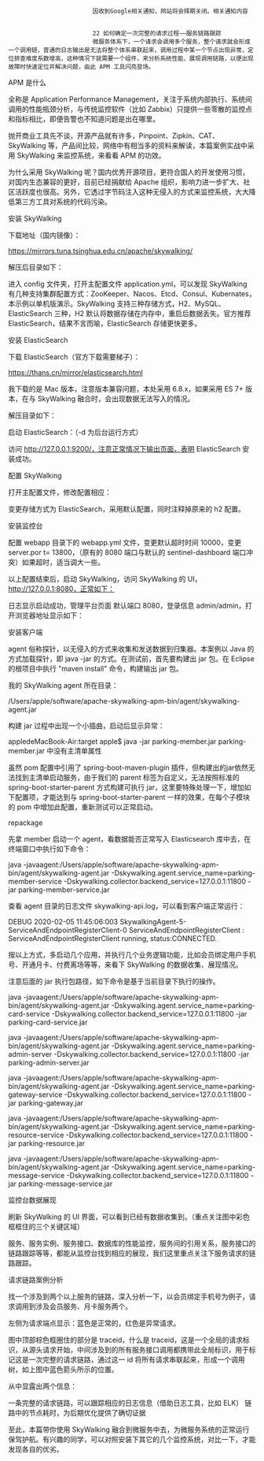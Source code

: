 
                            
                            因收到Google相关通知，网站将会择期关闭。相关通知内容
                            
                            
                            22 如何确定一次完整的请求过程——服务链路跟踪
                            微服务体系下，一个请求会调用多个服务，整个请求就会形成一个调用链，普通的日志输出是无法将整个体系串联起来，调用过程中某一个节点出现异常，定位排查难度系数增高，这种情况下就需要一个组件，来分析系统性能、展现调用链路，以便出现故障时快速定位并解决问题，由此 APM 工具闪亮登场。

APM 是什么

全称是 Application Performance Management，关注于系统内部执行、系统间调用的性能瓶颈分析，与传统监控软件（比如 Zabbix）只提供一些零散的监控点和指标相比，即便告警也不知道问题是出在哪里。

抛开商业工具先不谈，开源产品就有许多，Pinpoint、Zipkin、CAT、SkyWalking 等，产品间比较，网络中有相当多的资料来解读，本篇案例实战中采用 SkyWalking 来监控系统，来看看 APM 的功效。

为什么采用 SkyWalking 呢？国内优秀开源项目，更符合国人的开发使用习惯，对国内生态兼容的更好，目前已经捐献给 Apache 组织，影响力进一步扩大、社区活跃度也很高。另外，它透过字节码注入这种无侵入的方式来监控系统，大大降低第三方工具对系统的代码污染。

安装 SkyWalking

下载地址（国内镜像）：


https://mirrors.tuna.tsinghua.edu.cn/apache/skywalking/


解压后目录如下：



进入 config 文件夹，打开主配置文件 application.yml，可以发现 SkyWalking 有几种支持集群配置方式：ZooKeeper、Nacos、Etcd、Consul、Kubernates，本示例以单机版演示。SkyWalking 支持三种存储方式，H2、MySQL、ElasticSearch 三种，H2 默认将数据存储在内存中，重启后数据丢失。官方推荐 ElasticSearch，结果不言而喻，ElasticSearch 存储更快更多。

安装 ElasticSearch

下载 ElasticSearch（官方下载需要梯子）：


https://thans.cn/mirror/elasticsearch.html


我下载的是 Mac 版本，注意版本兼容问题，本处采用 6.8.x，如果采用 ES 7+ 版本，在与 SkyWalking 融合时，会出现数据无法写入的情况。

解压目录如下：



启动 ElasticSearch：（-d 为后台运行方式）



访问 http://127.0.0.1:9200/，注意正常情况下输出页面，表明 ElasticSearch 安装成功。



配置 SkyWalking

打开主配置文件，修改配置相应：



变更存储方式为 ElasticSearch，采用默认配置，同时注释掉原来的 h2 配置。

安装监控台

配置 webapp 目录下的 webapp.yml 文件，变更默认超时时间 10000，变更 server.por t= 13800，（原有的 8080 端口与默认的 sentinel-dashboard 端口冲突）如果超时，适当调大一些。

以上配置结束后，启动 SkyWalking，访问 SkyWalking 的 UI，http://127.0.0.1:8080，正常如下：



日志显示启动成功，管理平台页面 默认端口 8080，登录信息 admin/admin，打开浏览器地址显示如下：



安装客户端

agent 俗称探针，以无侵入的方式来收集和发送数据到归集器。本案例以 Java 的方式加载探针，即 java -jar 的方式。在测试前，首先要构建出 jar 包。在 Eclipse 的根项目中执行 "maven install" 命令，构建输出 jar 包。

我的 SkyWalking agent 所在目录：


/Users/apple/software/apache-skywalking-apm-bin/agent/skywalking-agent.jar


构建 jar 过程中出现一个小插曲，启动后显示异常：

appledeMacBook-Air:target apple$ java -jar parking-member.jar 
parking-member.jar 中没有主清单属性



虽然 pom 配置中引用了 spring-boot-maven-plugin 插件，但构建出的jar依然无法找到主清单启动服务，由于我们的 parent 标签为自定义，无法按照标准的 spring-boot-starter-parent 方式构建可执行 jar，这里要特殊处理一下，增加如下配置项，才能达到与 spring-boot-starter-parent 一样的效果，在每个子模块的 pom 中增加此配置，重新测试可以正常启动。

<executions>
    <execution>
         <goals>
            <goal>repackage</goal>
         </goals>
     </execution>
</executions>



先拿 member 启动一个 agent，看数据能否正常写入 Elasticsearch 库中去，在终端窗口中执行如下命令：

java -javaagent:/Users/apple/software/apache-skywalking-apm-bin/agent/skywalking-agent.jar -Dskywalking.agent.service_name=parking-member-service -Dskywalking.collector.backend_service=127.0.0.1:11800 -jar parking-member-service.jar



查看 agent 目录的日志文件 skywalking-api.log，可以看到客户端正常运行：

DEBUG 2020-02-05 11:45:06:003 SkywalkingAgent-5-ServiceAndEndpointRegisterClient-0 ServiceAndEndpointRegisterClient : ServiceAndEndpointRegisterClient running, status:CONNECTED.



按以上方式，多启动几个应用，并执行几个业务逻辑功能，比如会员绑定用户手机号、开通月卡、付费离场等等，来看下 SkyWalking 的数据收集、展现情况。


注意后面的 jar 执行包路径，如下命令是基于当前目录下执行的操作。


java -javaagent:/Users/apple/software/apache-skywalking-apm-bin/agent/skywalking-agent.jar -Dskywalking.agent.service_name=parking-card-service -Dskywalking.collector.backend_service=127.0.0.1:11800 -jar parking-card-service.jar

java -javaagent:/Users/apple/software/apache-skywalking-apm-bin/agent/skywalking-agent.jar -Dskywalking.agent.service_name=parking-admin-server -Dskywalking.collector.backend_service=127.0.0.1:11800 -jar parking-admin-server.jar

java -javaagent:/Users/apple/software/apache-skywalking-apm-bin/agent/skywalking-agent.jar -Dskywalking.agent.service_name=parking-gateway-service -Dskywalking.collector.backend_service=127.0.0.1:11800 -jar parking-gateway.jar

java -javaagent:/Users/apple/software/apache-skywalking-apm-bin/agent/skywalking-agent.jar -Dskywalking.agent.service_name=parking-resource-service -Dskywalking.collector.backend_service=127.0.0.1:11800 -jar parking-resource.jar

java -javaagent:/Users/apple/software/apache-skywalking-apm-bin/agent/skywalking-agent.jar -Dskywalking.agent.service_name=parking-message-service -Dskywalking.collector.backend_service=127.0.0.1:11800 -jar parking-message-service.jar



监控台数据展现

刷新 SkyWalking 的 UI 界面，可以看到已经有数据收集到。（重点关注图中彩色框框住的三个关键区域）











服务、服务实例、服务接口、数据库的性能监控，服务间的引用关系，服务接口的链路跟踪等等，都能从监控台找到相应的展现，我们这里重点关注下服务请求的链路跟踪。

请求链路案例分析

找一个涉及到两个以上服务的链路，深入分析一下，以会员绑定手机号为例子，请求调用到涉及会员服务、月卡服务两个。



左侧为请求端点显示：蓝色是正常的，红色是异常请求。

图中顶部棕色框圈住的部分是 traceid，什么是 traceid，这是一个全局的请求标识，从源头请求开始，中间涉及到的所有服务接口调用都携带此全局标识，用于标记这是一次完整的请求链路，通过这一 id 将所有请求串联起来，形成一个调用树，如上图中蓝色箭头所示的位置。

从中显露出两个信息：


一条完整的请求链路，可以跟踪相应的日志信息（借助日志工具，比如 ELK）
链路中的节点耗时，为后期优化提供了确切证据


至此，本篇带你使用 SkyWalking 融合到微服务中去，为微服务系统的正常运行保驾护航。有兴趣的同学，可以对照安装下其它的几个监控系统，对比一下，才能发现各自的优劣。

                        
                        
                            